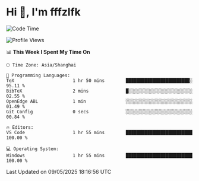 # Hi 👋, I'm fffzlfk

<!--START_SECTION:waka-->
![Code Time](http://img.shields.io/badge/Code%20Time-1%2C295%20hrs%2046%20mins-blue)

![Profile Views](http://img.shields.io/badge/Profile%20Views-0-blue)

📊 **This Week I Spent My Time On** 

```text
🕑︎ Time Zone: Asia/Shanghai

💬 Programming Languages: 
TeX                      1 hr 50 mins        ████████████████████████░   95.11 % 
BibTeX                   2 mins              █░░░░░░░░░░░░░░░░░░░░░░░░   02.55 % 
OpenEdge ABL             1 min               ░░░░░░░░░░░░░░░░░░░░░░░░░   01.49 % 
Git Config               0 secs              ░░░░░░░░░░░░░░░░░░░░░░░░░   00.84 % 

🔥 Editors: 
VS Code                  1 hr 55 mins        █████████████████████████   100.00 % 

💻 Operating System: 
Windows                  1 hr 55 mins        █████████████████████████   100.00 % 
```


 Last Updated on 09/05/2025 18:16:56 UTC
<!--END_SECTION:waka-->
